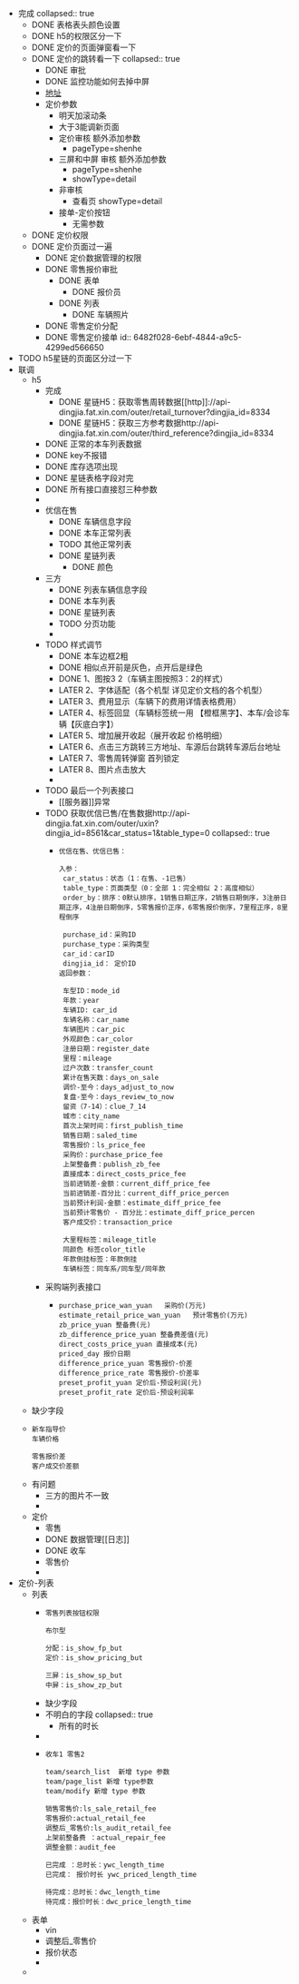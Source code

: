 - 完成
  collapsed:: true
	- DONE 表格表头颜色设置
	- DONE h5的权限区分一下
	- DONE 定价的页面弹窗看一下
	- DONE 定价的跳转看一下
	  collapsed:: true
		- DONE 审批
		- DONE  监控功能如何去掉中屏
		- [地址](https://docs.qq.com/sheet/DRG92RGF1TUl0UEdT?tab=BB08J2)
		- 定价参数
			- 明天加滚动条
			- 大于3能调新页面
			- 定价审核 额外添加参数
				- pageType=shenhe
			- 三屏和中屏 审核 额外添加参数
				- pageType=shenhe
				- showType=detail
			- 非审核
				- 查看页 showType=detail
			- 接单-定价按钮
				- 无需参数
	- DONE 定价权限
	- DONE 定价页面过一遍
		- DONE 定价数据管理的权限
		- DONE 零售报价审批
			- DONE 表单
				- DONE 报价员
			- DONE 列表
				- DONE 车辆照片
		- DONE 零售定价分配
		- DONE 零售定价接单
		  id:: 6482f028-6ebf-4844-a9c5-4299ed566650
- TODO h5星链的页面区分过一下
- 联调
	- h5
		- 完成
			- DONE 星链H5：获取零售周转数据[[http]]://api-dingjia.fat.xin.com/outer/retail_turnover?dingjia_id=8334
			- DONE 星链H5：获取三方参考数据http://api-dingjia.fat.xin.com/outer/third_reference?dingjia_id=8334
		- DONE  正常的本车列表数据
		- DONE key不报错
		- DONE 库存选项出现
		- DONE 星链表格字段对完
		- DONE 所有接口直接怼三种参数
		-
		- 优信在售
			- DONE 车辆信息字段
			- DONE 本车正常列表
			- TODO 其他正常列表
			- DONE 星链列表
				- DONE 颜色
		- 三方
			- DONE 列表车辆信息字段
			- DONE 本车列表
			- DONE 星链列表
			- TODO 分页功能
			-
		- TODO 样式调节
			- DONE 本车边框2粗
			- DONE 相似点开前是灰色，点开后是绿色
			- DONE 1、图按3 2（车辆主图按照3：2的样式）
			- LATER 2、字体适配（各个机型 详见定价文档的各个机型）
			- LATER 3、费用显示（车辆下的费用详情表格费用）
			- LATER 4、标签回显（车辆标签统一用 【橙框黑字】、本车/会诊车辆【灰底白字】）
			- LATER 5、增加展开收起（展开收起 价格明细）
			- LATER 6、点击三方跳转三方地址、车源后台跳转车源后台地址
			- LATER 7、零售周转弹窗 首列锁定
			- LATER 8、图片点击放大
			-
		- TODO 最后一个列表接口
			- [[服务器]]异常
		- TODO 获取优信已售/在售数据http://api-dingjia.fat.xin.com/outer/uxin?dingjia_id=8561&car_status=1&table_type=0
		  collapsed:: true
			- ```
			  优信在售、优信已售：
			  
			  入参：
			   car_status：状态（1：在售、-1已售）
			   table_type：页面类型（0：全部 1：完全相似 2：高度相似）
			   order_by：排序：0默认排序，1销售日期正序，2销售日期倒序，3注册日期正序，4注册日期倒序，5零售报价正序，6零售报价倒序，7里程正序，8里程倒序
			  
			   purchase_id：采购ID
			   purchase_type：采购类型
			   car_id：carID
			   dingjia_id： 定价ID
			  返回参数：
			  
			   车型ID：mode_id
			   年款：year
			   车辆ID: car_id
			   车辆名称：car_name
			   车辆图片：car_pic
			   外观颜色：car_color
			   注册日期：register_date
			   里程：mileage
			   过户次数：transfer_count
			   累计在售天数：days_on_sale
			   调价-至今：days_adjust_to_now
			   复盘-至今：days_review_to_now
			   留资（7-14）：clue_7_14
			   城市：city_name
			   首次上架时间：first_publish_time
			   销售日期：saled_time
			   零售报价：ls_price_fee
			   采购价：purchase_price_fee
			   上架整备费：publish_zb_fee
			   直接成本：direct_costs_price_fee
			   当前进销差-金额：current_diff_price_fee
			   当前进销差-百分比：current_diff_price_percen
			   当前预计利润-金额：estimate_diff_price_fee
			   当前预计零售价 - 百分比：estimate_diff_price_percen
			   客户成交价：transaction_price
			  
			   大里程标签：mileage_title
			   同颜色 标签color_title
			   年款倒挂标签：年款倒挂
			   车辆标签：同车系/同车型/同年款
			  ```
		- 采购端列表接口
			- ```
			  purchase_price_wan_yuan   采购价(万元)
			  estimate_retail_price_wan_yuan   预计零售价(万元)
			  zb_price_yuan 整备费(元)
			  zb_difference_price_yuan 整备费差值(元)
			  direct_costs_price_yuan 直接成本(元)
			  priced_day 报价日期
			  difference_price_yuan 零售报价-价差
			  difference_price_rate 零售报价-价差率
			  preset_profit_yuan 定价后-预设利润(元)
			  preset_profit_rate 定价后-预设利润率
			  
			  ```
	- 缺少字段
	- ```
	  新车指导价
	  车辆价格
	  
	  零售报价差
	  客户成交价差额
	  ```
	- 有问题
		- 三方的图片不一致
		-
	- 定价
		- 零售
		- DONE 数据管理[[日志]]
		- DONE 收车
		- 零售价
		-
- 定价-列表
	- 列表
		- ```
		  零售列表按钮权限 
		  
		  布尔型
		  
		  分配：is_show_fp_but
		  定价：is_show_pricing_but
		  
		  三屏：is_show_sp_but
		  中屏：is_show_zp_but
		  ```
		- 缺少字段
		- 不明白的字段
		  collapsed:: true
			- 所有的时长
		-
		- ```
		  收车1 零售2
		  
		  team/search_list  新增 type 参数
		  team/page_list 新增 type参数
		  team/modify 新增 type 参数
		  
		  销售零售价:ls_sale_retail_fee
		  零售报价:actual_retail_fee
		  调整后_零售价:ls_audit_retail_fee
		  上架前整备费 ：actual_repair_fee
		  调整金额：audit_fee
		  
		  已完成 ：总时长：ywc_length_time
		  已完成： 报价时长 ywc_priced_length_time
		  
		  待完成：总时长：dwc_length_time
		  待完成：报价时长：dwc_price_length_time
		  ```
	- 表单
		- vin
		- 调整后_零售价
		- 报价状态
		-
	-